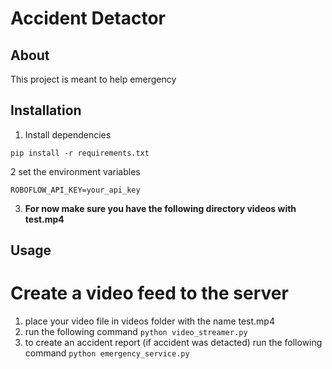 # Accident Detactor
## About
This project is meant to help emergency 

## Installation

1. Install dependencies
```
pip install -r requirements.txt
```
2 set the environment variables
```
ROBOFLOW_API_KEY=your_api_key
```
3.  **For now make sure you have the following directory videos with test.mp4**



## Usage
#  Create a video feed to the server
1. place your video file in videos folder with the name test.mp4
2. run the following command ```python video_streamer.py```
3. to create an accident report (if accident was detacted) run the following command ```python emergency_service.py```





